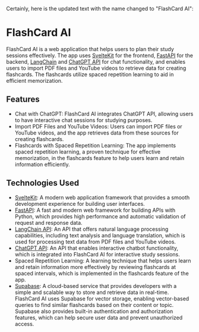Certainly, here is the updated text with the name changed to "FlashCard AI":

<body>
  <h1>FlashCard AI</h1>
  <p>FlashCard AI is a web application that helps users to plan their study sessions effectively. The app uses <a href="https://kit.svelte.dev/">SvelteKit</a> for
    the frontend, <a href="https://fastapi.tiangolo.com/">FastAPI</a> for the backend, <a href="https://langchain.io/">LangChain</a> and <a href="https://chatgpt.com/">ChatGPT API</a> for chat functionality, and enables users to import PDF
    files and YouTube videos to retrieve data for creating flashcards. The flashcards utilize spaced repetition learning to
    aid in efficient memorization.</p>
  <h2>Features</h2>
  <ul>
    <li>Chat with ChatGPT: FlashCard AI integrates ChatGPT API, allowing users to have interactive chat sessions for
      studying purposes.</li>
    <li>Import PDF Files and YouTube Videos: Users can import PDF files or YouTube videos, and the app retrieves data from
      these sources for creating flashcards.</li>
    <li>Flashcards with Spaced Repetition Learning: The app implements spaced repetition learning, a proven technique for
      effective memorization, in the flashcards feature to help users learn and retain information efficiently.</li>
  </ul>
  <h2>Technologies Used</h2>
  <ul>
    <li><a href="https://kit.svelte.dev/">SvelteKit</a>: A modern web application framework that provides a smooth development experience for building user
      interfaces.</li>
    <li><a href="https://fastapi.tiangolo.com/">FastAPI</a>: A fast and modern web framework for building APIs with Python, which provides high performance and
      automatic validation of request and response data.</li>
    <li><a href="https://langchain.io/">LangChain API</a>: An API that offers natural language processing capabilities, including text analysis and language
      translation, which is used for processing text data from PDF files and YouTube videos.</li>
    <li><a href="https://chatgpt.com/">ChatGPT API</a>: An API that enables interactive chatbot functionality, which is integrated into FlashCard AI
      for interactive study sessions.</li>
    <li>Spaced Repetition Learning: A learning technique that helps users learn and retain information more effectively
      by reviewing flashcards at spaced intervals, which is implemented in the flashcards feature of the app.</li>
    <li><a href="https://supabase.io/">Supabase</a>: A cloud-based service that provides developers with a simple and scalable way to store and retrieve data in real-time. FlashCard AI uses Supabase for vector storage, enabling vector-based queries to find similar flashcards based on their content or topic. Supabase also provides built-in authentication and authorization features, which can help secure user data and prevent unauthorized access.</li>
  </ul>
</body>
